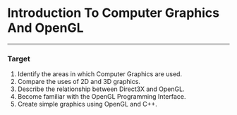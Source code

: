 # Introduction To Computer Graphics And OpenGL
---
### Target
1. Identify the areas in which Computer Graphics are used. <br>
2. Compare the uses of 2D and 3D graphics. <br>
3. Describe the relationship between Direct3X and OpenGL. <br>
4. Become familiar with the OpenGL Programming Interface. <br>
5. Create simple graphics using OpenGL and C++.
